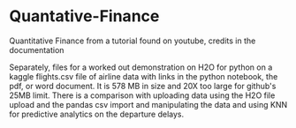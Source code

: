 # Quantative-Finance
Quantitative Finance from a tutorial found on youtube, credits in the documentation

Separately, files for a worked out demonstration on H2O for python on a kaggle flights.csv file of airline data with links in the 
python notebook, the pdf, or word document. It is 578 MB in size and 20X too large for github's 25MB limit. There is a comparison 
with uploading data using the H2O file upload and the pandas csv import and manipulating the data and using KNN for predictive
analytics on the departure delays.

